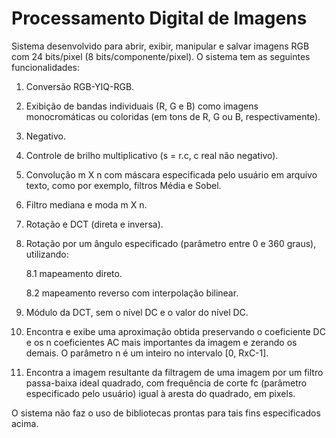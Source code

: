 # Processamento Digital de Imagens

Sistema desenvolvido para abrir, exibir, manipular e salvar imagens RGB com 24 bits/pixel (8 bits/componente/pixel). O sistema tem as seguintes funcionalidades:
1. Conversão RGB-YIQ-RGB.
2. Exibição de bandas individuais (R, G e B) como imagens monocromáticas ou coloridas (em tons de R, G ou B, respectivamente).
3. Negativo. 
4. Controle de brilho multiplicativo (s = r.c, c real não negativo).
5. Convolução m X n com máscara especificada pelo usuário em arquivo texto, como por exemplo, filtros Média e Sobel.
6. Filtro mediana e moda m X n.
7. Rotação e DCT (direta e inversa).
8. Rotação por um ângulo especificado (parâmetro entre 0 e 360 graus), utilizando:

   8.1 mapeamento direto.

   8.2 mapeamento reverso com interpolação bilinear.
   
9. Módulo da DCT, sem o nível DC e o valor do nível DC.
10. Encontra e exibe uma aproximação obtida preservando o coeficiente DC e os n coeficientes AC mais importantes da imagem e zerando os demais. O parâmetro n é um inteiro no intervalo [0, RxC-1].
11. Encontra a imagem resultante da filtragem de uma imagem por um filtro passa-baixa ideal quadrado, com frequência de corte fc (parâmetro especificado pelo usuário) igual à aresta do quadrado, em pixels.

O sistema não faz o uso de bibliotecas prontas para tais fins especificados acima.
